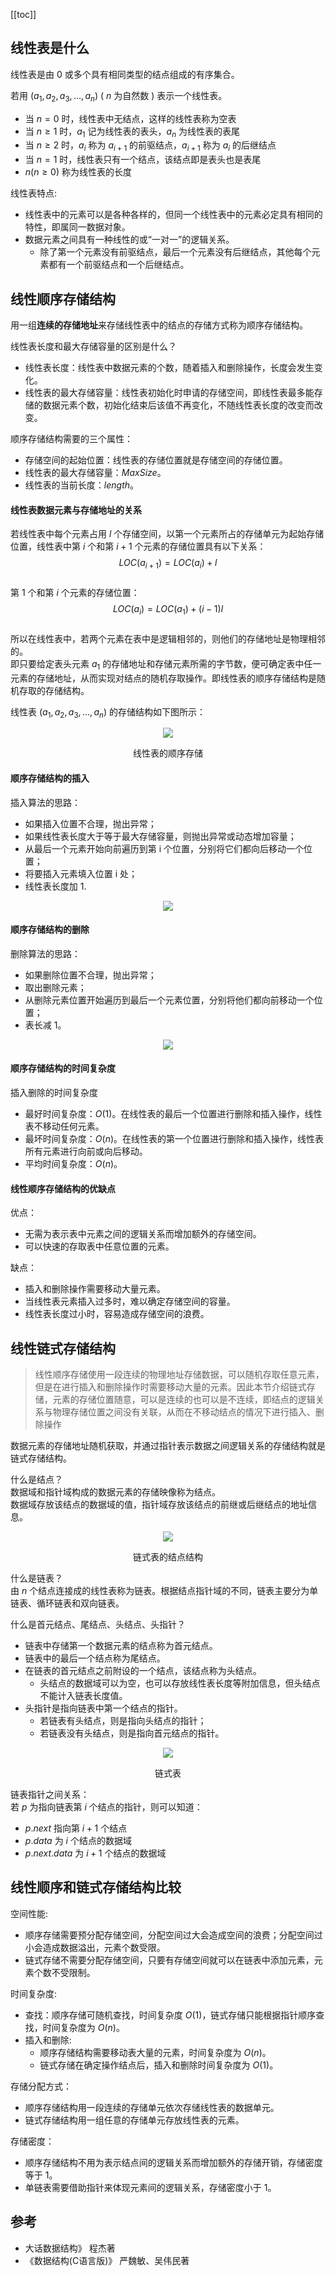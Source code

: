 [[toc]]
## 线性表是什么
线性表是由 0 或多个具有相同类型的结点组成的有序集合。

若用 $(a_1,a_2,a_3,...,a_n)$ ( $n$ 为自然数 ) 表示一个线性表。
- 当 $n=0$ 时，线性表中无结点，这样的线性表称为空表
- 当 $n\ge 1$ 时，$a_1$ 记为线性表的表头，$a_n$ 为线性表的表尾
- 当 $n\ge 2$ 时，$a_i$ 称为 $a_{i+1}$ 的前驱结点，$a_{i+1}$ 称为 $a_i$ 的后继结点
- 当 $n=1$ 时，线性表只有一个结点，该结点即是表头也是表尾
- $n(n\ge 0)$ 称为线性表的长度

线性表特点:
- 线性表中的元素可以是各种各样的，但同一个线性表中的元素必定具有相同的特性，即属同一数据对象。
- 数据元素之间具有一种线性的或“一对一”的逻辑关系。
  - 除了第一个元素没有前驱结点，最后一个元素没有后继结点，其他每个元素都有一个前驱结点和一个后继结点。

## 线性顺序存储结构

用一组**连续的存储地址**来存储线性表中的结点的存储方式称为顺序存储结构。

线性表长度和最大存储容量的区别是什么？
  - 线性表长度：线性表中数据元素的个数，随着插入和删除操作，长度会发生变化。  
 - 线性表的最大存储容量：线性表初始化时申请的存储空间，即线性表最多能存储的数据元素个数，初始化结束后该值不再变化，不随线性表长度的改变而改变。

顺序存储结构需要的三个属性：
  - 存储空间的起始位置：线性表的存储位置就是存储空间的存储位置。
  - 线性表的最大存储容量：$MaxSize$。
  - 线性表的当前长度：$length$。

#### 线性表数据元素与存储地址的关系    
若线性表中每个元素占用 $l$ 个存储空间，以第一个元素所占的存储单元为起始存储位置，线性表中第 $i$ 个和第 $i+1$ 个元素的存储位置具有以下关系：
$$LOC(a_{i+1})=LOC(a_i)+l$$  
第 $1$ 个和第 $i$ 个元素的存储位置：
$$LOC(a_i)=LOC(a_1)+(i-1)l$$  
所以在线性表中，若两个元素在表中是逻辑相邻的，则他们的存储地址是物理相邻的。  
即只要给定表头元素 $a_1$ 的存储地址和存储元素所需的字节数，便可确定表中任一元素的存储地址，从而实现对结点的随机存取操作。即线性表的顺序存储结构是随机存取的存储结构。

线性表 $(a_1,a_2,a_3,...,a_n)$ 的存储结构如下图所示：

<div align="center">
    <img src="https://blog-review-notes.oss-cn-beijing.aliyuncs.com/algorithm/data-structures/_images/线性表_顺序存储.png">
    <p> 线性表的顺序存储 </p>
</div>

#### 顺序存储结构的插入
插入算法的思路：
  - 如果插入位置不合理，抛出异常；
  - 如果线性表长度大于等于最大存储容量，则抛出异常或动态增加容量；
  - 从最后一个元素开始向前遍历到第 i 个位置，分别将它们都向后移动一个位置；
  - 将要插入元素填入位置 i 处；
  - 线性表长度加 1.
  
<div align="center">
    <img src="https://blog-review-notes.oss-cn-beijing.aliyuncs.com/algorithm/data-structures/_images/线性表_插入前后的变化.png">
</div>

#### 顺序存储结构的删除
删除算法的思路：
  - 如果删除位置不合理，抛出异常；
  - 取出删除元素；
  - 从删除元素位置开始遍历到最后一个元素位置，分别将他们都向前移动一个位置；
  - 表长减 1。
  
  <div align="center">
      <img src="https://blog-review-notes.oss-cn-beijing.aliyuncs.com/algorithm/data-structures/_images/线性表_删除前后的变化.png">
  </div>
  
#### 顺序存储结构的时间复杂度

插入删除的时间复杂度
  - 最好时间复杂度：$O(1)$。在线性表的最后一个位置进行删除和插入操作，线性表不移动任何元素。
  - 最坏时间复杂度：$O(n)$。在线性表的第一个位置进行删除和插入操作，线性表所有元素进行向前或向后移动。
  - 平均时间复杂度：$O(n)$。
  
#### 线性顺序存储结构的优缺点 
优点：
  - 无需为表示表中元素之间的逻辑关系而增加额外的存储空间。
  - 可以快速的存取表中任意位置的元素。

缺点：
  - 插入和删除操作需要移动大量元素。
  - 当线性表元素插入过多时，难以确定存储空间的容量。
  - 线性表长度过小时，容易造成存储空间的浪费。

## 线性链式存储结构

> 线性顺序存储使用一段连续的物理地址存储数据，可以随机存取任意元素，但是在进行插入和删除操作时需要移动大量的元素。因此本节介绍链式存储，元素的存储位置随意，可以是连续的也可以是不连续，即结点的逻辑关系与物理存储位置之间没有关联，从而在不移动结点的情况下进行插入、删除操作

数据元素的存储地址随机获取，并通过指针表示数据之间逻辑关系的存储结构就是链式存储结构。

什么是结点？  
数据域和指针域构成的数据元素的存储映像称为结点。  
数据域存放该结点的数据域的值，指针域存放该结点的前继或后继结点的地址信息。

<div align="center">
    <img src="https://blog-review-notes.oss-cn-beijing.aliyuncs.com/algorithm/data-structures/_images/线性表_链式存储.png">
    <p> 链式表的结点结构 </p>
</div>

什么是链表？  
由 $n$ 个结点连接成的线性表称为链表。根据结点指针域的不同，链表主要分为单链表、循环链表和双向链表。  

什么是首元结点、尾结点、头结点、头指针？  
  - 链表中存储第一个数据元素的结点称为首元结点。     
  - 链表中的最后一个结点称为尾结点。  
  - 在链表的首元结点之前附设的一个结点，该结点称为头结点。
    - 头结点的数据域可以为空，也可以存放线性表长度等附加信息，但头结点不能计入链表长度值。  
  - 头指针是指向链表中第一个结点的指针。
    - 若链表有头结点，则是指向头结点的指针；
    - 若链表没有头结点，则是指向首元结点的指针。  

<div align="center">
    <img src="https://blog-review-notes.oss-cn-beijing.aliyuncs.com/algorithm/data-structures/_images/线性表_链式表.png">
    <p> 链式表 </p>
</div>

链表指针之间关系：  
若 $p$ 为指向链表第 $i$ 个结点的指针，则可以知道：
  - $p.next$ 指向第 $i+1$ 个结点
  - $p.data$ 为 $i$ 个结点的数据域
  - $p.next.data$ 为 $i+1$ 个结点的数据域

## 线性顺序和链式存储结构比较

空间性能:
  - 顺序存储需要预分配存储空间，分配空间过大会造成空间的浪费；分配空间过小会造成数据溢出，元素个数受限。
  - 链式存储不需要分配存储空间，只要有存储空间就可以在链表中添加元素，元素个数不受限制。

时间复杂度:
  - 查找：顺序存储可随机查找，时间复杂度 $O(1)$，链式存储只能根据指针顺序查找，时间复杂度为 $O(n)$。
  - 插入和删除:
    - 顺序存储结构需要移动表大量的元素，时间复杂度为 $O(n)$。
    - 链式存储在确定操作结点后，插入和删除时间复杂度为 $O(1)$。
    
存储分配方式：
  - 顺序存储结构用一段连续的存储单元依次存储线性表的数据单元。
  - 链式存储结构用一组任意的存储单元存放线性表的元素。
  
存储密度：
  - 顺序存储结构不用为表示结点间的逻辑关系而增加额外的存储开销，存储密度等于 1。
  - 单链表需要借助指针来体现元素间的逻辑关系，存储密度小于 1。


 ## 参考
 - 大话数据结构》 程杰著  
 - 《数据结构(C语言版)》 严魏敏、吴伟民著